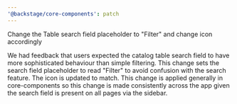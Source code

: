 ```yaml
---
'@backstage/core-components': patch
---
```


Change the Table search field placeholder to "Filter" and change icon accordingly

We had feedback that users expected the catalog table search field to have more sophisticated behaviour
than simple filtering. This change sets the search field placeholder to read "Filter"
to avoid confusion with the search feature. The icon is updated to match. This change is applied
generally in core-components so this change is made consistently across the app given the search
field is present on all pages via the sidebar.
